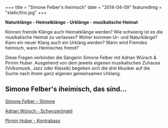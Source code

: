 +++
title = "Simone Felber's  iheimisch"
date = "2014-04-09"
featuredImg = "static/trio.jpg"
+++

**Naturklänge - Heimatklänge - Urklänge - musikalische Heimat**

Können fremde Klänge auch Heimatklänge werden? Wie schwierig ist es die musikalische Heimat zu verlassen? Woher kommen Ur- und Naturklänge? Kann ein neuer Klang auch ein Urklang werden? Wann wird Fremdes heimisch, wann Heimisches fremd?

Diese Fragen verbinden die Sängerin Simone Felber mit Adrian Würsch & Pirmin Huber. Ausgehend von dem jeweils eigenen musikalischen Zuhause (Volksmusik, Jazz oder Klassik) begeben sich die drei Musiker auf die Suche nach ihrem ganz eigenen gemeinsamen Urklang. 

## Simone Felber's iheimisch, das sind...

[Simone Felber - Stimme](http://simonefelber.ch/)

[Adrian Würsch - Schwyzerörgeli](http://www.adrianwuersch.com/)

[Pirmin Huber - Kontrabass](http://pirminhuber.com/)
